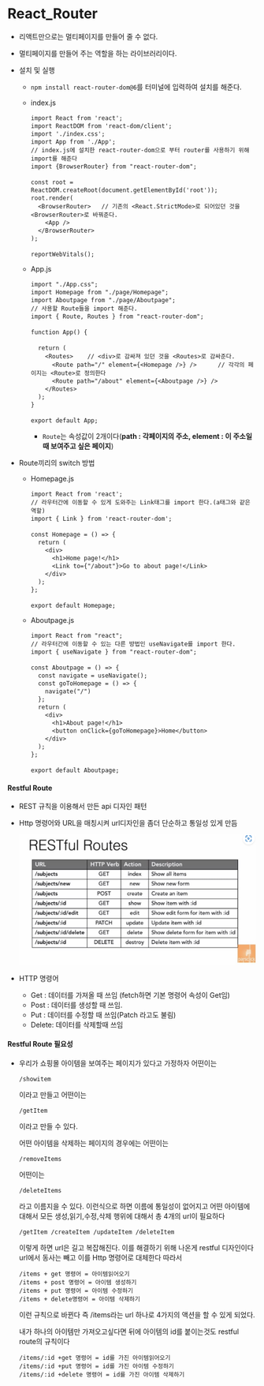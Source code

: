 # React_Router

- 리액트만으로는 멀티페이지를 만들어 줄 수 없다.

- 멀티페이지를 만들어 주는 역할을 하는 라이브러리이다.

- 설치 및 실행

  - `npm install react-router-dom@6`를 터미널에 입력하여 설치를 해준다.

  - index.js

    ```react
    import React from 'react';
    import ReactDOM from 'react-dom/client';
    import './index.css';
    import App from './App';
    // index.js에 설치한 react-router-dom으로 부터 router를 사용하기 위해 import를 해준다
    import {BrowserRouter} from "react-router-dom";
    
    const root = ReactDOM.createRoot(document.getElementById('root'));
    root.render(
      <BrowserRouter>	// 기존의 <React.StrictMode>로 되어있던 것을 <BrowserRouter>로 바꿔준다.
        <App />
      </BrowserRouter>
    );
            
    reportWebVitals();
    ```

  - App.js

    ```react
    import "./App.css";
    import Homepage from "./page/Homepage";
    import Aboutpage from "./page/Aboutpage";
    // 사용할 Route들을 import 해준다.
    import { Route, Routes } from "react-router-dom";
    
    function App() {
    
      return (
        <Routes>	// <div>로 감싸져 있던 것을 <Routes>로 감싸준다.
          <Route path="/" element={<Homepage />} />		 // 각각의 페이지는 <Route>로 정의한다
          <Route path="/about" element={<Aboutpage />} />
        </Routes>
      );
    }
    
    export default App;
    ```

    - `Route`는 속성값이 2개이다(**path : 각페이지의 주소, element : 이 주소일 때 보여주고 싶은 페이지**)

- Route끼리의 switch 방법

  - Homepage.js

    ```react
    import React from 'react';
    // 라우터간에 이동할 수 있게 도와주는 Link태그를 import 한다.(a태그와 같은 역할)
    import { Link } from 'react-router-dom';
    
    const Homepage = () => {
      return (
        <div>
          <h1>Home page!</h1>
          <Link to={"/about"}>Go to about page!</Link>
        </div>
      );
    };
    
    export default Homepage;
    ```

  - Aboutpage.js

    ```react
    import React from "react";
    // 라우터간에 이동할 수 있는 다른 방법인 useNavigate를 import 한다.
    import { useNavigate } from "react-router-dom";
    
    const Aboutpage = () => {
      const navigate = useNavigate();
      const goToHomepage = () => {
        navigate("/")
      };
      return (
        <div>
          <h1>About page!</h1>
          <button onClick={goToHomepage}>Home</button>
        </div>
      );
    };
    
    export default Aboutpage;
    
    ```

#### Restful Route

- REST 규칙을 이용해서 만든 api 디자인 패턴

- Http 명령어와 URL을 매칭시켜 url디자인을 좀더 단순하고 통일성 있게 만듬

  ![image-20230201170618889](Router.assets/image-20230201170618889.png)

- HTTP 명령어
  - Get : 데이터를 가져올 때 쓰임 (fetch하면 기본 명령어 속성이 Get임)
  - Post : 데이터를 생성할 때 쓰임.
  - Put : 데이터를 수정할 때 쓰임(Patch 라고도 불림)
  - Delete: 데이터를 삭제할때 쓰임 

#### Restful Route 필요성

- 우리가 쇼핑몰 아이템을 보여주는 페이지가 있다고 가정하자
  어떤이는

  ```
  /showitem
  ```

  이라고 만들고 어떤이는

  ```
  /getItem
  ```

  이라고 만들 수 있다.

  어떤 아이템을 삭제하는 페이지의 경우에는
  어떤이는

  ```
  /removeItems
  ```

  어떤이는

  ```
  /deleteItems
  ```

  라고 이름지을 수 있다. 이런식으로 하면 이름에 통일성이 없어지고 어떤 아이템에대해서 모든 생성,읽기,수정,삭제 행위에 대해서 총 4개의 url이 필요하다

  ```
  /getItem /createItem /updateItem /deleteItem
  ```

  이렇게 하면 url은 길고 복잡해진다. 이를 해결하기 위해 나온게 restful 디자인이다
  url에서 동사는 빼고 이를 Http 명령어로 대체한다
  따라서

  ```
  /items + get 명령어 = 아이템읽어오기
  /items + post 명령어 = 아이템 생성하기 
  /items + put 명령어 = 아이템 수정하기 
  /items + delete명령어 = 아이템 삭제하기
  ```

  이런 규칙으로 바뀐다
  즉 /items라는 url 하나로 4가지의 액션을 할 수 있게 되었다.

  내가 하나의 아이템만 가져오고싶다면 뒤에 아이템의 id를 붙이는것도 restful route의 규칙이다

  ```
  /items/:id +get 명령어 = id를 가진 아이템읽어오기 
  /items/:id +put 명령어 = id를 가진 아이템 수정하기 
  /items/:id +delete 명령어 = id를 가진 아이템 삭제하기
  ```